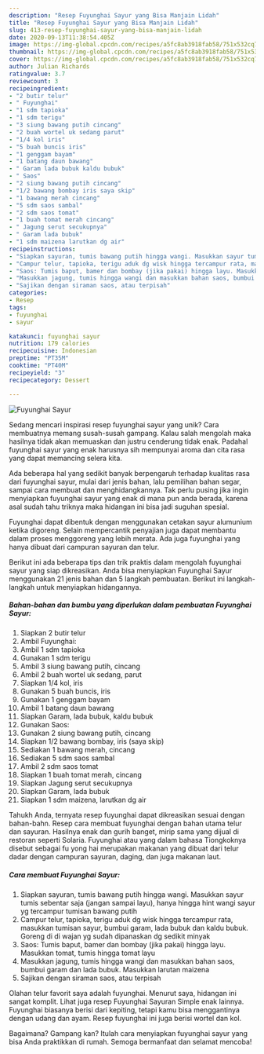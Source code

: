 ```yaml
---
description: "Resep Fuyunghai Sayur yang Bisa Manjain Lidah"
title: "Resep Fuyunghai Sayur yang Bisa Manjain Lidah"
slug: 413-resep-fuyunghai-sayur-yang-bisa-manjain-lidah
date: 2020-09-13T11:38:54.405Z
image: https://img-global.cpcdn.com/recipes/a5fc8ab3918fab58/751x532cq70/fuyunghai-sayur-foto-resep-utama.jpg
thumbnail: https://img-global.cpcdn.com/recipes/a5fc8ab3918fab58/751x532cq70/fuyunghai-sayur-foto-resep-utama.jpg
cover: https://img-global.cpcdn.com/recipes/a5fc8ab3918fab58/751x532cq70/fuyunghai-sayur-foto-resep-utama.jpg
author: Julian Richards
ratingvalue: 3.7
reviewcount: 3
recipeingredient:
- "2 butir telur"
- " Fuyunghai"
- "1 sdm tapioka"
- "1 sdm terigu"
- "3 siung bawang putih cincang"
- "2 buah wortel uk sedang parut"
- "1/4 kol iris"
- "5 buah buncis iris"
- "1 genggam bayam"
- "1 batang daun bawang"
- " Garam lada bubuk kaldu bubuk"
- " Saos"
- "2 siung bawang putih cincang"
- "1/2 bawang bombay iris saya skip"
- "1 bawang merah cincang"
- "5 sdm saos sambal"
- "2 sdm saos tomat"
- "1 buah tomat merah cincang"
- " Jagung serut secukupnya"
- " Garam lada bubuk"
- "1 sdm maizena larutkan dg air"
recipeinstructions:
- "Siapkan sayuran, tumis bawang putih hingga wangi. Masukkan sayur tumis sebentar saja (jangan sampai layu), hanya hingga hint wangi sayur yg tercampur tumisan bawang putih"
- "Campur telur, tapioka, terigu aduk dg wisk hingga tercampur rata, masukkan tumisan sayur, bumbui garam, lada bubuk dan kaldu bubuk. Goreng di di wajan yg sudah dipanaskan dg sedikit minyak"
- "Saos: Tumis baput, bamer dan bombay (jika pakai) hingga layu. Masukkan tomat, tumis hingga tomat layu"
- "Masukkan jagung, tumis hingga wangi dan masukkan bahan saos, bumbui garam dan lada bubuk. Masukkan larutan maizena"
- "Sajikan dengan siraman saos, atau terpisah"
categories:
- Resep
tags:
- fuyunghai
- sayur

katakunci: fuyunghai sayur 
nutrition: 179 calories
recipecuisine: Indonesian
preptime: "PT35M"
cooktime: "PT40M"
recipeyield: "3"
recipecategory: Dessert

---
```



![Fuyunghai Sayur](https://img-global.cpcdn.com/recipes/a5fc8ab3918fab58/751x532cq70/fuyunghai-sayur-foto-resep-utama.jpg)

Sedang mencari inspirasi resep fuyunghai sayur yang unik? Cara membuatnya memang susah-susah gampang. Kalau salah mengolah maka hasilnya tidak akan memuaskan dan justru cenderung tidak enak. Padahal fuyunghai sayur yang enak harusnya sih mempunyai aroma dan cita rasa yang dapat memancing selera kita.

Ada beberapa hal yang sedikit banyak berpengaruh terhadap kualitas rasa dari fuyunghai sayur, mulai dari jenis bahan, lalu pemilihan bahan segar, sampai cara membuat dan menghidangkannya. Tak perlu pusing jika ingin menyiapkan fuyunghai sayur yang enak di mana pun anda berada, karena asal sudah tahu triknya maka hidangan ini bisa jadi suguhan spesial.

Fuyunghai dapat dibentuk dengan menggunakan cetakan sayur alumunium ketika digoreng. Selain mempercantik penyajian juga dapat membantu dalam proses menggoreng yang lebih merata. Ada juga fuyunghai yang hanya dibuat dari campuran sayuran dan telur.


Berikut ini ada beberapa tips dan trik praktis dalam mengolah fuyunghai sayur yang siap dikreasikan. Anda bisa menyiapkan Fuyunghai Sayur menggunakan 21 jenis bahan dan 5 langkah pembuatan. Berikut ini langkah-langkah untuk menyiapkan hidangannya.

<!--inarticleads1-->

##### Bahan-bahan dan bumbu yang diperlukan dalam pembuatan Fuyunghai Sayur:

1. Siapkan 2 butir telur
1. Ambil  Fuyunghai:
1. Ambil 1 sdm tapioka
1. Gunakan 1 sdm terigu
1. Ambil 3 siung bawang putih, cincang
1. Ambil 2 buah wortel uk sedang, parut
1. Siapkan 1/4 kol, iris
1. Gunakan 5 buah buncis, iris
1. Gunakan 1 genggam bayam
1. Ambil 1 batang daun bawang
1. Siapkan  Garam, lada bubuk, kaldu bubuk
1. Gunakan  Saos:
1. Gunakan 2 siung bawang putih, cincang
1. Siapkan 1/2 bawang bombay, iris (saya skip)
1. Sediakan 1 bawang merah, cincang
1. Sediakan 5 sdm saos sambal
1. Ambil 2 sdm saos tomat
1. Siapkan 1 buah tomat merah, cincang
1. Siapkan  Jagung serut secukupnya
1. Siapkan  Garam, lada bubuk
1. Siapkan 1 sdm maizena, larutkan dg air


Tahukh Anda, ternyata resep fuyunghai dapat dikreasikan sesuai dengan bahan-bahn. Resep cara membuat fuyunghai dengan bahan utama telur dan sayuran. Hasilnya enak dan gurih banget, mirip sama yang dijual di restoran seperti Solaria. Fuyunghai atau yang dalam bahasa Tiongkoknya disebut sebagai fu yong hai merupakan makanan yang dibuat dari telur dadar dengan campuran sayuran, daging, dan juga makanan laut. 

<!--inarticleads2-->

##### Cara membuat Fuyunghai Sayur:

1. Siapkan sayuran, tumis bawang putih hingga wangi. Masukkan sayur tumis sebentar saja (jangan sampai layu), hanya hingga hint wangi sayur yg tercampur tumisan bawang putih
1. Campur telur, tapioka, terigu aduk dg wisk hingga tercampur rata, masukkan tumisan sayur, bumbui garam, lada bubuk dan kaldu bubuk. Goreng di di wajan yg sudah dipanaskan dg sedikit minyak
1. Saos: Tumis baput, bamer dan bombay (jika pakai) hingga layu. Masukkan tomat, tumis hingga tomat layu
1. Masukkan jagung, tumis hingga wangi dan masukkan bahan saos, bumbui garam dan lada bubuk. Masukkan larutan maizena
1. Sajikan dengan siraman saos, atau terpisah


Olahan telur favorit saya adalah fuyunghai. Menurut saya, hidangan ini sangat komplit. Lihat juga resep Fuyunghai Sayuran Simple enak lainnya. Fuyunghai biasanya berisi dari kepiting, tetapi kamu bisa menggantinya dengan udang dan ayam. Resep fuyunghai ini juga berisi wortel dan kol. 

Bagaimana? Gampang kan? Itulah cara menyiapkan fuyunghai sayur yang bisa Anda praktikkan di rumah. Semoga bermanfaat dan selamat mencoba!
